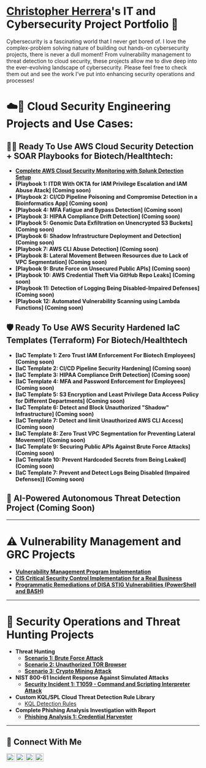 # <a href="https://www.linkedin.com/in/chris-herrera-cyber/">Christopher Herrera</a>'s IT and Cybersecurity Project Portfolio 🔐

Cybersecurity is a fascinating world that I never get bored of. I love the complex-problem solving nature of building out hands-on cybersecurity projects, there is never a dull moment! From vulnerability management to threat detection to cloud security, these projects allow me to dive deep into the ever-evolving landscape of cybersecurity. Please feel free to check them out and see the work I’ve put into enhancing security operations and processes!

# ☁️🔐 Cloud Security Engineering Projects and Use Cases:
## 🕵🏽 Ready To Use AWS Cloud Security Detection + SOAR Playbooks for Biotech/Healthtech:
- **[Complete AWS Cloud Security Monitoring with Splunk Detection Setup](https://github.com/ChrisHerrera90/Complete-AWS-Cloud-Security-Architecture-Design-and-Splunk-Detection-Against-Simlulated-Attacks)**
- **[Playbook 1: ITDR With OKTA for IAM Privilege Escalation and IAM Abuse Atack] (Coming soon)**
- **[Playbook 2: CI/CD Pipeline Poisoning and Compromise Detection in a Bioinformatics App] (Coming soon)**
- **[Playbook 4: MFA Fatigue and Bypass Detection] (Coming soon)**
- **[Playbook 3: HIPAA Compliance Drift Detection] (Coming soon)**
- **[Playbook 5: Genomic Data Exfiltration on Unencrypted S3 Buckets] (Coming soon)**
- **[Playbook 6: Shadow Infrastructure Deployment and Detection] (Coming soon)**
- **[Playbook 7: AWS CLI Abuse Detection] (Coming soon)**
- **[Playbook 8: Lateral Movement Between Resources due to Lack of VPC Segmentation] (Coming soon)**
- **[Playbook 9: Brute Force on Unsecured Public APIs] (Coming soon)**
- **[Playbook 10: AWS Credential Theft Via GitHub Repo Leaks] (Coming soon)**
- **[Playbook 11: Detection of Logging Being Disabled-Impaired Defenses] (Coming soon)**
- **[Playbook 12: Automated Vulnerability Scanning using Lambda Functions] (Coming soon)**


## 🛡️ Ready To Use AWS Security Hardened IaC Templates (Terraform) For Biotech/Healthtech
- **[IaC Template 1: Zero Trust IAM Enforcement For Biotech Employees] (Coming soon)**
- **[IaC Template 2: CI/CD Pipeline Security Hardening] (Coming soon)**
- **[IaC Template 3: HIPAA Compliance Drift Detection] (Coming soon)**
- **[IaC Template 4: MFA and Password Enforcement for Employees] (Coming soon)**
- **[IaC Template 5: S3 Encryption and Least Privilege Data Access Policy for Different Departments] (Coming soon)**
- **[IaC Template 6: Detect and Block Unauthorized "Shadow" Infrastructure] (Coming soon)**
- **[IaC Template 7: Detect and limit Unauthorized AWS CLI Access] (Coming soon)**
- **[IaC Template 8: Zero Trust VPC Segmentation for Preventing Lateral Movement] (Coming soon)**
- **[IaC Template 9: Securing Public APIs Against Brute Force Attacks] (Coming soon)**
- **[IaC Template 10: Prevent Hardcoded Secrets from Being Leaked] (Coming soon)**
- **[IaC Template 7: Prevent and Detect Logs Being Disabled (Impaired Defenses)] (Coming soon)**


## 🦾 AI-Powered Autonomous Threat Detection Project (Coming Soon)

---

# ⚠️ Vulnerability Management and GRC Projects
- **[Vulnerability Management Program Implementation](https://github.com/ChrisHerrera90/vulnerability-management-program)**
- **[CIS Critical Security Control Implementation for a Real Business](https://github.com/ChrisHerrera90/CIS-controls-project)**
- **[Programmatic Remediations of DISA STIG Vulnerabilities (PowerShell and BASH)](https://github.com/ChrisHerrera90/Powershell-and-Bash-Remediation-Scripts)**

---

# 🚨 Security Operations and Threat Hunting Projects
- **Threat Hunting**
  - **[Scenario 1: Brute Force Attack](https://github.com/ChrisHerrera90/Threathunt-Bruteforce)**
  - **[Scenario 2: Unauthorized TOR Browser](https://github.com/ChrisHerrera90/Threat-Hunting-TOR-browser)**
  - **[Scenario 3: Crypto Mining Attack](https://github.com/ChrisHerrera90/ThreatHunt-Cryptominer)** 
- **NIST 800-61 Incident Response Against Simulated Attacks**
  - **[Security Incident 1: T1059 - Command and Scripting Interpreter Attack](https://github.com/ChrisHerrera90/T1059---Command-and-Scripting-Interpreter-Incident-Response-Atomic-Red)**
- **Custom KQL/SPL Cloud Threat Detection Rule Library**
  - [KQL Detection Rules](https://github.com/ChrisHerrera90/KQL-Detection-Rule-Library)
- **Complete Phishing Analysis Investigation with Report**
  - **[Phishing Analysis 1: Credential Harvester](https://github.com/ChrisHerrera90/phishing-analysis-report1)**



  
<hr/>

## 🤳 Connect With Me

[<img align="left" alt="___________ | YouTube" width="22px" src="https://cdn.jsdelivr.net/npm/simple-icons@v3/icons/youtube.svg" />][youtube]
[<img align="left" alt="___________ | Twitter" width="22px" src="https://cdn.jsdelivr.net/npm/simple-icons@v3/icons/twitter.svg" />][twitter]
[<img align="left" alt="chris-herrera-cyber | LinkedIn" width="22px" src="https://cdn.jsdelivr.net/npm/simple-icons@v3/icons/linkedin.svg" />][linkedin]
[<img align="left" alt="___________ | Instagram" width="22px" src="https://cdn.jsdelivr.net/npm/simple-icons@v3/icons/instagram.svg" />][instagram]

[twitter]: https://twitter.com/___________
[youtube]: https://www.youtube.com/c/___________
[instagram]: https://www.instagram.com/___________
[linkedin]: https://linkedin.com/in/chris-herrera-90

<!--
<img width="35" alt="image" src="https://github.com/user-attachments/assets/2f41c7cd-5ea8-4475-b451-a37161b6c3fb"> 
<img width="35" alt="image" src="https://github.com/user-attachments/assets/77649969-9910-4994-8b96-74a116cfb2a8">
-->
